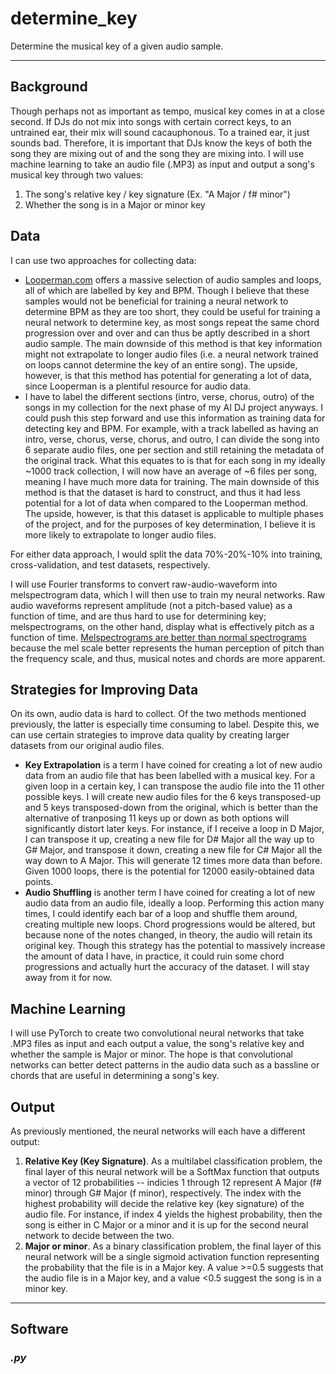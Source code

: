 # determine_key
Determine the musical key of a given audio sample.

---

## Background

Though perhaps not as important as tempo, musical key comes in at a close second. If DJs do not mix into songs with certain correct keys, to an untrained ear, their mix will sound cacauphonous. To a trained ear, it just sounds bad. Therefore, it is important that DJs know the keys of both the song they are mixing out of and the song they are mixing into. I will use machine learning to take an audio file (.MP3) as input and output a song's musical key through two values:

1. The song's relative key / key signature (Ex. "A Major / f# minor")
2. Whether the song is in a Major or minor key


## Data

I can use two approaches for collecting data:

- [Looperman.com](https://www.looperman.com/) offers a massive selection of audio samples and loops, all of which are labelled by key and BPM. Though I believe that these samples would not be beneficial for training a neural network to determine BPM as they are too short, they could be useful for training a neural network to determine key, as most songs repeat the same chord progression over and over and can thus be aptly described in a short audio sample. The main downside of this method is that key information might not extrapolate to longer audio files (i.e. a neural network trained on loops cannot determine the key of an entire song). The upside, however, is that this method has potential for generating a lot of data, since Looperman is a plentiful resource for audio data.
- I have to label the different sections (intro, verse, chorus, outro) of the songs in my collection for the next phase of my AI DJ project anyways. I could push this step forward and use this information as training data for detecting key and BPM. For example, with a track labelled as having an intro, verse, chorus, verse, chorus, and outro, I can divide the song into 6 separate audio files, one per section and still retaining the metadata of the original track. What this equates to is that for each song in my ideally ~1000 track collection, I will now have an average of ~6 files per song, meaning I have much more data for training. The main downside of this method is that the dataset is hard to construct, and thus it had less potential for a lot of data when compared to the Looperman method. The upside, however, is that this dataset is applicable to multiple phases of the project, and for the purposes of key determination, I believe it is more likely to extrapolate to longer audio files.

For either data approach, I would split the data 70%-20%-10% into training, cross-validation, and test datasets, respectively.

I will use Fourier transforms to convert raw-audio-waveform into melspectrogram data, which I will then use to train my neural networks. Raw audio waveforms represent amplitude (not a pitch-based value) as a function of time, and are thus hard to use for determining key; melspectrograms, on the other hand, display what is effectively pitch as a function of time. [Melspectrograms are better than normal spectrograms](https://medium.com/analytics-vidhya/understanding-the-mel-spectrogram-fca2afa2ce53) because the mel scale better represents the human perception of pitch than the frequency scale, and thus, musical notes and chords are more apparent.


## Strategies for Improving Data

On its own, audio data is hard to collect. Of the two methods mentioned previously, the latter is especially time consuming to label. Despite this, we can use certain strategies to improve data quality by creating larger datasets from our original audio files.

- **Key Extrapolation** is a term I have coined for creating a lot of new audio data from an audio file that has been labelled with a musical key. For a given loop in a certain key, I can transpose the audio file into the 11 other possible keys. I will create new audio files for the 6 keys transposed-up and 5 keys transposed-down from the original, which is better than the alternative of tranposing 11 keys up or down as both options will significantly distort later keys. For instance, if I receive a loop in D Major, I can transpose it up, creating a new file for D# Major all the way up to G# Major, and transpose it down, creating a new file for C# Major all the way down to A Major. This will generate 12 times more data than before. Given 1000 loops, there is the potential for 12000 easily-obtained data points.
- **Audio Shuffling** is another term I have coined for creating a lot of new audio data from an audio file, ideally a loop. Performing this action many times, I could identify each bar of a loop and shuffle them around, creating multiple new loops. Chord progressions would be altered, but because none of the notes changed, in theory, the audio will retain its original key. Though this strategy has the potential to massively increase the amount of data I have, in practice, it could ruin some chord progressions and actually hurt the accuracy of the dataset. I will stay away from it for now.


## Machine Learning

I will use PyTorch to create two convolutional neural networks that take .MP3 files as input and each output a value, the song's relative key and whether the sample is Major or minor. The hope is that convolutional networks can better detect patterns in the audio data such as a bassline or chords that are useful in determining a song's key.


## Output

As previously mentioned, the neural networks will each have a different output:

1. **Relative Key (Key Signature)**. As a multilabel classification problem, the final layer of this neural network will be a SoftMax function that outputs a vector of 12 probabilities -- indicies 1 through 12 represent A Major (f# minor) through G# Major (f minor), respectively. The index with the highest probability will decide the relative key (key signature) of the audio file. For instance, if index 4 yields the highest probability, then the song is either in C Major or a minor and it is up for the second neural network to decide between the two.
2. **Major or minor**. As a binary classification problem, the final layer of this neural network will be a single sigmoid activation function representing the probability that the file is in a Major key. A value >=0.5 suggests that the audio file is in a Major key, and a value <0.5 suggest the song is in a minor key.


---

## Software

### *.py*
